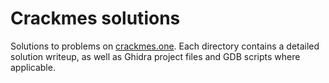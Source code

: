 # Crackmes solutions
Solutions to problems on [crackmes.one](https://crackmes.one/).
Each directory contains a detailed solution writeup, as well as Ghidra project
files and GDB scripts where applicable.
